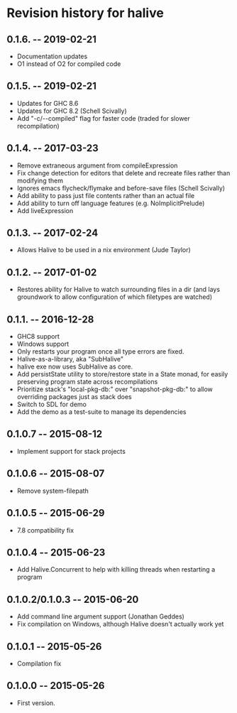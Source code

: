 # Revision history for halive
## 0.1.6.  -- 2019-02-21
* Documentation updates
* O1 instead of O2 for compiled code

## 0.1.5.  -- 2019-02-21
* Updates for GHC 8.6
* Updates for GHC 8.2 (Schell Scivally)
* Add "-c/--compiled" flag for faster code (traded for slower recompilation)

## 0.1.4.  -- 2017-03-23
* Remove extraneous argument from compileExpression
* Fix change detection for editors that delete and recreate files rather than modifying them
* Ignores emacs flycheck/flymake and before-save files (Schell Scivally)
* Add ability to pass just file contents rather than an actual file
* Add ability to turn off language features (e.g. NoImplicitPrelude)
* Add liveExpression

## 0.1.3.  -- 2017-02-24
* Allows Halive to be used in a nix environment (Jude Taylor)

## 0.1.2.  -- 2017-01-02
* Restores ability for Halive to watch surrounding files in a dir
	(and lays groundwork to allow configuration of which filetypes are watched)

## 0.1.1.  -- 2016-12-28
* GHC8 support
* Windows support
* Only restarts your program once all type errors are fixed.
* Halive-as-a-library, aka "SubHalive"
* halive exe now uses SubHalive as core.
* Add persistState utility to store/restore state in a State monad, for easily preserving program state across recompilations
* Prioritize stack's "local-pkg-db:" over "snapshot-pkg-db:" to allow overriding packages just as stack does
* Switch to SDL for demo
* Add the demo as a test-suite to manage its dependencies

## 0.1.0.7  -- 2015-08-12
* Implement support for stack projects

## 0.1.0.6  -- 2015-08-07
* Remove system-filepath

## 0.1.0.5  -- 2015-06-29
* 7.8 compatibility fix

## 0.1.0.4  -- 2015-06-23
* Add Halive.Concurrent to help with killing threads when restarting a program

## 0.1.0.2/0.1.0.3  -- 2015-06-20
* Add command line argument support (Jonathan Geddes)
* Fix compilation on Windows, although Halive doesn't actually work yet

## 0.1.0.1  -- 2015-05-26
* Compilation fix

## 0.1.0.0  -- 2015-05-26

* First version.
